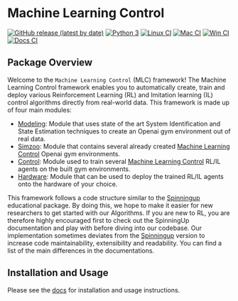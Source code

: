 # Machine Learning Control

[![GitHub release (latest by date)](https://img.shields.io/github/v/release/rickstaa/machine-learning-control)](https://github.com/rickstaa/machine-learning-control/releases)
[![Python 3](https://img.shields.io/badge/Python-3.9%20%7C%203.8%20%7C%203.7%20%7C%203.6-green)](https://www.python.org/)
[![Linux CI](https://github.com/rickstaa/machine-learning-control/workflows/Linux%20CI/badge.svg)](https://github.com/rickstaa/machine-learning-control/actions?query=workflow%3A%22Linux+CI%22)
[![Mac CI](https://github.com/rickstaa/machine-learning-control/workflows/Mac%20CI/badge.svg)](https://github.com/rickstaa/machine-learning-control/actions?query=workflow%3A%22Mac+CI%22)
[![Win CI](https://github.com/rickstaa/machine-learning-control/workflows/Win%20CI/badge.svg)](https://github.com/rickstaa/machine-learning-control/actions?query=workflow%3A%22Win+CI%22)
[![Docs CI](https://github.com/rickstaa/machine-learning-control/workflows/Docs%20CI/badge.svg)](https://github.com/rickstaa/machine-learning-control/actions?query=workflow%3A%22Docs+CI%22)

## Package Overview

Welcome to the `Machine Learning Control` (MLC) framework! The Machine Learning Control framework enables
you to automatically create, train and deploy various Reinforcement Learning (RL) and
Imitation learning (IL) control algorithms directly from real-world data. This framework
is made up of four main modules:

-   [Modeling](./machine_learning_control/modeling): Module that uses state of the art System Identification and State Estimation techniques to create an Openai gym environment out of real data.
-   [Simzoo](https://github.com/rickstaa/simzoo): Module that contains several already created [Machine Learning Control](https://rickstaa.github.io/machine-learning-control/simzoo/simzoo.html) Openai gym environments.
-   [Control](./machine_learning_control/control): Module used to train several [Machine Learning Control](https://rickstaa.github.io/machine-learning-control/control/control.html) RL/IL agents on the built gym environments.
-   [Hardware](./machine_learning_control/hardware): Module that can be used to deploy the trained RL/IL agents onto the hardware of your choice.

This framework follows a code structure similar to the [Spinningup](https://spinningup.openai.com/en/latest/) educational package. By doing this, we hope to make it easier for new researchers to get started with our Algorithms. If you are new to RL, you are therefore highly encouraged first to check out the SpinningUp documentation and play with before diving into our codebase. Our implementation sometimes deviates from the [Spinningup](https://spinningup.openai.com/en/latest/) version to increase code maintainability, extensibility and readability. You can find a list of the main differences in the documentations.

## Installation and Usage

Please see the [docs](https://rickstaa.github.io/machine-learning-control/) for installation and usage instructions.
